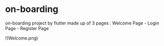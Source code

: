 # on-boarding
on-boarding project by flutter made up of 3 pages : Welcome Page - Login Page - Register Page

!(Welcome.png)
